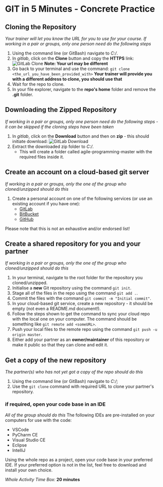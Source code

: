 # GIT in 5 Minutes - Concrete Practice

## Cloning the Repository

*Your trainer will let you know the URL for you to use for your course.*
*If working in a pair or groups, only one person need do the following steps*

1. Using the command line (or GitBash) navigate to *C:/*.
2. In *gitlab*, click on the **Clone** button and copy the **HTTPS** link:
   ![GitLab Clone](../../images/gitlab2.png) 
   **Note: Your url may be different**
3. Go back to your terminal and use the command:
   ```git clone <the_url_you_have_been_provided_with>``` 
   **Your trainer will provide you with a different address to clone, you should use that**
4. Wait for the repo to clone.
5. In your file explorer, navigate to the **repo's home** folder and remove the **.git** folder.

## Downloading the Zipped Repository

*If working in a pair or groups, only one person need do the following steps - it can be skipped if the cloning steps have been taken*

1. In *gitlab*, click on the **Download** button and then on **zip** - this should initiate download: ![GitLab Download](../../images/gitlab3.png)
2. Extract the downloaded zip folder to *C:/*.
   - This will create a folder called agile-programming-master with the required files inside it.

## Create an account on a cloud-based git server

*If working in a pair or groups, only the one of the group who cloned/unzipped should do this*

1. Create a personal account on one of the following services (or use an existing account if you have one):
   - [GitLab](https://gitlab.com)
   - [BitBucket](https://bitbucket.org)
   - [GitHub](https://github.com)

Please note that this is not an exhaustive and/or endorsed list!

## Create a shared repository for you and your partner

*If working in a pair or groups, only the one of the group who cloned/unzipped should do this*

1. In your terminal, navigate to the root folder for the repository you cloned/unzipped.
2. Initialise a **new** Git repository using the command ```git init```.
3. Stage all of the files in the repo using the command ```git add .```.
4. Commit the files with the command ```git commit -m "Initial commit"```.
5. In your cloud-based git service, create a new repository - it should be empty (not even a README.md document!).
6. Follow the steps shown to get the command to sync your cloud repo with the local one on your computer.  The command should be something like ```git remote add <someURL>```.
7. Push your local files to the remote repo using the command ```git push -u origin master```.
8. Either add your partner as an **owner/maintainer** of this repository or make it public so that they can clone and edit it.

## Get a copy of the new repository

*The partner(s) who has not yet got a copy of the repo should do this*

1. Using the command line (or GitBash) navigate to *C:/*;
2. Use the ```git clone``` command with required URL to clone your partner's repository.

### if required, open your code base in an IDE

*All of the group should do this*
The following IDEs are pre-installed on your computers for use with the code:

- VSCode
- PyCharm CE
- Visual Studio CE
- Eclipse
- IntelliJ

Using the whole repo as a project, open your code base in your preferred IDE.  If your preferred option is not in the list, feel free to download and install your own choice.

*Whole Activity Time Box:* **20 minutes**
